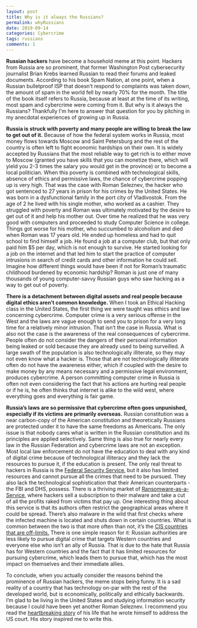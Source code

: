 ```yaml
---
layout: post
title: Why is it always the Russians?
permalink: whyRussians
date: 2019-09-14
categories: Cybercrime
tags: russians
comments: 1
--- 
```

<strong>Russian hackers</strong> have become a household meme at this point. Hackers from Russia are so prominent, that former Washington Post cybersecurity journalist Brian Krebs learned Russian to read their forums and leaked documents. According to his book Spam Nation, at one point, when a Russian bulletproof ISP that doesn’t respond to complaints was taken down, the amount of spam in the world fell by nearly 70% for the month. The title of the book itself refers to Russia, because at least at the time of its writing, most spam and cybercrime were coming from it. But why is it always the Russians? Thankfully I'm here to answer that question for you by pitching in my anecdotal experiences of growing up in Russia.

<strong>Russia is struck with poverty and many people are willing to break the law to get out of it.</strong> Because of how the federal system works in Russia, most money flows towards Moscow and Saint Petersburg and the rest of the country is often left to fight economic hardships on their own. It is widely accepted by Russians that the most reliable way to get rich is to either move to Moscow (granted you have skills that you can monetize there, which will yield you 2-3 times the salary you would get in the province) or to become a local politician. When this poverty is combined with technological skills, absence of ethics and permissive laws, the chance of cybercrime popping up is very high. That was the case with Roman Seleznev, the hacker who got sentenced to 27 years in prison for his crimes by the United States. He was born in a dysfunctional family in the port city of Vladivostok. From the age of 2 he lived with his single mother, who worked as a cashier. They struggled with poverty and Roman was ultimately motivated by the desire to get out of it and help his mother out. Over time he realized that he was very good with computers and proceeded to study Computer Science in college. Things got worse for his mother, who succumbed to alcoholism and died when Roman was 17 years old. He ended up homeless and had to quit school to find himself a job. He found a job at a computer club, but that only paid him $5 per day, which is not enough to survive. He started looking for a job on the internet and that led him to start the practice of computer intrusions in search of credit cards and other information he could sell. Imagine how different things would have been if not for Roman’s traumatic childhood burdened by economic hardship? Roman is just one of many thousands of young computer-savvy Russian guys who saw hacking as a way to get out of poverty.

<strong>There is a detachment between digital assets and real people because digital ethics aren’t common knowledge.</strong> When I took an Ethical Hacking class in the United States, the first thing we were taught was ethics and law concerning cybercrime. Computer crime is a very serious offense in the West and the laws are vague enough to send you to prison for a very long time for a relatively minor intrusion. That isn’t the case in Russia. What is also not the case is the awareness of the real consequences of cybercrime. People often do not consider the dangers of their personal information being leaked or sold because they are already used to being surveilled. A large swath of the population is also technologically illiterate, so they may not even know what a hacker is. Those that are not technologically illiterate often do not have the awareness either, which if coupled with the desire to make money by any means necessary and a permissive legal environment, produces cybercrime. A person committing computer crime in Russia is often not even considering the fact that his actions are hurting real people or if he is, he often thinks that internet is alike to the wild west, where everything goes and everything is fair game.

<strong>Russia’s laws are so permissive that cybercrime often goes unpunished, especially if its victims are primarily overseas.</strong> Russian constitution was a near carbon-copy of the American constitution and theoretically Russians are protected under it to have the same freedoms as Americans. The only issue is that nobody cares what is written in the Russian constitution and its principles are applied selectively. Same thing is also true for nearly every law in the Russian Federation and cybercrime laws are not an exception. Most local law enforcement do not have the education to deal with any kind of digital crime because of technological illiteracy and they lack the resources to pursue it, if the education is present. The only real threat to hackers in Russia is the <a href="https://en.wikipedia.org/wiki/Federal_Security_Service">Federal Security Service</a>, but it also has limited resources and cannot pursue all the crimes that need to be pursued. They also lack the technological sophistication that their American counterparts - the FBI and DHS, possess. There is a thriving market of <a href="https://nakedsecurity.sophos.com/2017/12/13/5-ransomware-as-a-service-raas-kits-sophoslabs-investigates/">Ransomware-as-a-Service</a>, where hackers sell a subscription to their malware and take a cut of all the profits raked from victims that pay up. One interesting thing about this service is that its authors often restrict the geographical areas where it could be spread. There’s also malware in the wild that first checks where the infected machine is located and shuts down in certain countries. What is common between the two is that more often than not, it’s the <a href="https://krebsonsecurity.com/2019/07/is-revil-the-new-gandcrab-ransomware/">CIS countries that are off-limits.</a> There is one simple reason for it: Russian authorities are less likely to pursue digital crime that targets Western countries and everyone else who isn’t an ally of Russia. That is due to the hate that Russia has for Western countries and the fact that it has limited resources for pursuing cybercrime, which leads them to pursue that, which has the most impact on themselves and their immediate allies.

To conclude, when you actually consider the reasons behind the prominence of Russian hackers, the meme stops being funny. It is a sad reality of a country that has technology on-par with the rest of the developed world, but is economically, politically and ethically backwards. I’m glad to be living in the United States and studying information security because I could have been yet another Roman Seleznev. I recommend you read the <a href="https://assets.documentcloud.org/documents/3675046/Seleznev-Letter.pdf">heartbreaking story</a> of his life that he wrote himself to address the US court. His story inspired me to write this.



